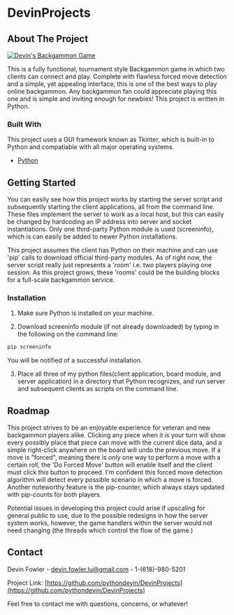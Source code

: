 # DevinProjects
<!-- ABOUT THE PROJECT -->
## About The Project

[![Devin's Backgammon Game][product-screenshot]](https://www.flickr.com/photos/199587573@N06/53344540746/in/dateposted-public/lightbox/)

This is a fully functional, tournament style Backgammon game in which two clients can connect and play.
Complete with flawless forced move detection and a simple, yet appealing interface, this is one of the best ways to play online backgammon.
Any backgammon fan could appreciate playing this one and is simple and inviting enough for newbies!
This project is written in Python.

### Built With
This project uses a GUI framework known as Tkinter, which is built-in to Python and compatiable with all major operating systems.
* [Python](https://python.org)


<!-- GETTING STARTED -->
## Getting Started

You can easily see how this project works by starting the server script and subsequently starting the client applications, all from the command line.
These files implement the server to work as a local host, but this can easily be changed by hardcoding an IP address into server and socket instantiations.
Only one third-party Python module is used (screeninfo), which is can easily be added to newer Python installations.

This project assumes the client has Python on their machine and can use 'pip' calls to download official third-party modules.
As of right now, the server script really just represents a 'room' i.e. two players playing one session.  As this project grows, these 'rooms' could be the building blocks for a full-scale backgammon service.

### Installation

1. Make sure Python is installed on your machine.
   
2. Download screeninfo module (if not already downloaded) by typing in the following on the command line:
```sh
pip screeninfo
```
   You will be notified of a successful installation.

3. Place all three of my python files(client application, board module, and server application) in a directory that Python recognizes, and run server and subsequent clients as scripts on the command line.



<!-- ROADMAP -->
## Roadmap

This project strives to be an enjoyable experience for veteran and new backgammon players alike.  Clicking any piece when it is your turn will
show every possibly place that piece can move with the current dice data, and a simple right-click anywhere on the board will undo the previous move.
If a move is "forced", meaning there is only one way to perform a move with a certain roll, the 'Do Forced Move' button will enable itself and the client
must click this button to proceed.  I'm confident this forced move detection algorithm will detect every possible scenario in which a move is forced.
Another noteworthy feature is the pip-counter, which always stays updated with pip-counts for both players.

Potential issues in developing this project could arise if upscaling for general public to use, due to the possible redesigns in how the server system works,
however, the game handlers within the server would not need changing (the threads which control the flow of the game.) 


<!-- CONTACT -->
## Contact

Devin Fowler - devin.fowler.lu@gmail.com - 1-(618)-980-5201

Project Link: [https://github.com/pythondevin/DevinProjects](https://github.com/pythondevin/DevinProjects)

Feel free to contact me with questions, concerns, or whatever!


<!-- MARKDOWN LINKS & IMAGES -->
<!-- https://www.markdownguide.org/basic-syntax/#reference-style-links -->
[build-shield]: https://img.shields.io/badge/build-passing-brightgreen.svg?style=flat-square
[build-url]: #
[contributors-shield]: https://img.shields.io/github/contributors/othneildrew/Best-README-Template.svg?style=flat-square
[contributors-url]: https://github.com/othneildrew/Best-README-Template/graphs/contributors
[license-shield]: https://img.shields.io/badge/license-MIT-blue.svg?style=flat-square
[license-url]: https://github.com/othneildrew/Best-README-Template/blob/master/LICENSE.txt
[linkedin-shield]: https://img.shields.io/badge/-LinkedIn-black.svg?style=flat-square&logo=linkedin&colorB=555
[linkedin-url]: https://linkedin.com/in/othneildrew
[product-screenshot]: images/screenshot.png
